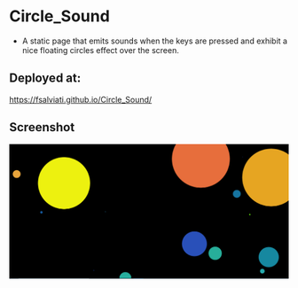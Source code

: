 # Circle_Sound
* A static page that emits sounds when the keys are pressed and exhibit a nice floating circles effect over the screen.

## Deployed at:
https://fsalviati.github.io/Circle_Sound/
<br />

## Screenshot

![Screenshot](screenshot.png)
